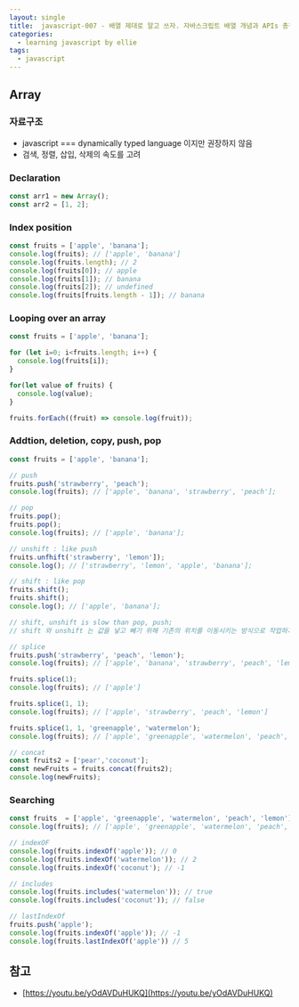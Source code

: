 ```yaml
---
layout: single
title:  javascript-007 - 배열 제대로 알고 쓰자. 자바스크립트 배열 개념과 APIs 총정리
categories: 
  - learning javascript by ellie
tags: 
  - javascript
---
```


## Array

### 자료구조

- javascript === dynamically typed language 이지만 권장하지 않음
- 검색, 정렬, 삽입, 삭제의 속도를 고려

### Declaration

```javascript
const arr1 = new Array();
const arr2 = [1, 2];
```

### Index position

```javascript
const fruits = ['apple', 'banana'];
console.log(fruits); // ['apple', 'banana']
console.log(fruits.length); // 2
console.log(fruits[0]); // apple
console.log(fruits[1]); // banana
console.log(fruits[2]); // undefined
console.log(fruits[fruits.length - 1]); // banana
```

### Looping over an array

```javascript
const fruits = ['apple', 'banana'];

for (let i=0; i<fruits.length; i++) {
  console.log(fruits[i]);
}

for(let value of fruits) {
  console.log(value);
}

fruits.forEach((fruit) => console.log(fruit));
```

### Addtion, deletion, copy, push, pop

```javascript
const fruits = ['apple', 'banana'];

// push
fruits.push('strawberry', 'peach');
console.log(fruits); // ['apple', 'banana', 'strawberry', 'peach'];

// pop
fruits.pop();
fruits.pop();
console.log(fruits); // ['apple', 'banana'];

// unshift : like push
fruits.unfhift('strawberry', 'lemon']);
console.log(); // ['strawberry', 'lemon', 'apple', 'banana'];

// shift : like pop
fruits.shift();
fruits.shift();
console.log(); // ['apple', 'banana'];

// shift, unshift is slow than pop, push;
// shift 와 unshift 는 값을 넣고 빼기 위해 기존의 위치를 이동시키는 방식으로 작업하기 때문

// splice
fruits.push('strawberry', 'peach', 'lemon');
console.log(fruits); // ['apple', 'banana', 'strawberry', 'peach', 'lemon']

fruits.splice(1);
console.log(fruits); // ['apple']

fruits.splice(1, 1);
console.log(fruits); // ['apple', 'strawberry', 'peach', 'lemon']

fruits.splice(1, 1, 'greenapple', 'watermelon');
console.log(fruits); // ['apple', 'greenapple', 'watermelon', 'peach', 'lemon']

// concat
const fruits2 = ['pear','coconut'];
const newFruits = fruits.concat(fruits2);
console.log(newFruits);
```

### Searching

```javascript
const fruits  = ['apple', 'greenapple', 'watermelon', 'peach', 'lemon'];
console.log(fruits); // ['apple', 'greenapple', 'watermelon', 'peach', 'lemon']

// indexOF
console.log(fruits.indexOf('apple')); // 0
console.log(fruits.indexOf('watermelon')); // 2
console.log(fruits.indexOf('coconut'); // -1

// includes
console.log(fruits.includes('watermelon')); // true
console.log(fruits.includes('coconut')); // false

// lastIndexOf
fruits.push('apple');
console.log(fruits.indexOf('apple')); // -1
console.log(fruits.lastIndexOf('apple')) // 5
```

## 참고
- [https://youtu.be/yOdAVDuHUKQ](https://youtu.be/yOdAVDuHUKQ)